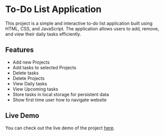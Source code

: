 # To-Do List Application
This project is a simple and interactive to-do list application built using HTML, CSS, and JavaScript. The application allows users to add, remove, and view their daily tasks efficiently. 

## Features
- Add new Projects
- Add tasks to selected Projects
- Delete tasks
- Delete Projects
- View Daily tasks
- View Upcoming tasks
- Store tasks in local storage for persistent data
- Show first time user how to navigate website

## Live Demo
You can check out the live demo of the project [here](https://essiawjulian.github.io/To-Do-List/).
